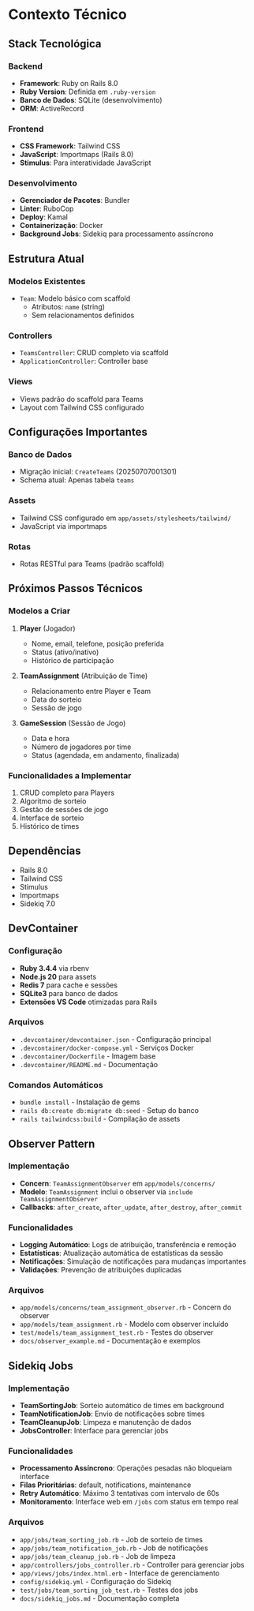 # Contexto Técnico

## Stack Tecnológica

### Backend
- **Framework**: Ruby on Rails 8.0
- **Ruby Version**: Definida em `.ruby-version`
- **Banco de Dados**: SQLite (desenvolvimento)
- **ORM**: ActiveRecord

### Frontend
- **CSS Framework**: Tailwind CSS
- **JavaScript**: Importmaps (Rails 8.0)
- **Stimulus**: Para interatividade JavaScript

### Desenvolvimento
- **Gerenciador de Pacotes**: Bundler
- **Linter**: RuboCop
- **Deploy**: Kamal
- **Containerização**: Docker
- **Background Jobs**: Sidekiq para processamento assíncrono

## Estrutura Atual

### Modelos Existentes
- `Team`: Modelo básico com scaffold
  - Atributos: `name` (string)
  - Sem relacionamentos definidos

### Controllers
- `TeamsController`: CRUD completo via scaffold
- `ApplicationController`: Controller base

### Views
- Views padrão do scaffold para Teams
- Layout com Tailwind CSS configurado

## Configurações Importantes

### Banco de Dados
- Migração inicial: `CreateTeams` (20250707001301)
- Schema atual: Apenas tabela `teams`

### Assets
- Tailwind CSS configurado em `app/assets/stylesheets/tailwind/`
- JavaScript via importmaps

### Rotas
- Rotas RESTful para Teams (padrão scaffold)

## Próximos Passos Técnicos

### Modelos a Criar
1. **Player** (Jogador)
   - Nome, email, telefone, posição preferida
   - Status (ativo/inativo)
   - Histórico de participação

2. **TeamAssignment** (Atribuição de Time)
   - Relacionamento entre Player e Team
   - Data do sorteio
   - Sessão de jogo

3. **GameSession** (Sessão de Jogo)
   - Data e hora
   - Número de jogadores por time
   - Status (agendada, em andamento, finalizada)

### Funcionalidades a Implementar
1. CRUD completo para Players
2. Algoritmo de sorteio
3. Gestão de sessões de jogo
4. Interface de sorteio
5. Histórico de times

## Dependências
- Rails 8.0
- Tailwind CSS
- Stimulus
- Importmaps
- Sidekiq 7.0

## DevContainer

### Configuração
- **Ruby 3.4.4** via rbenv
- **Node.js 20** para assets
- **Redis 7** para cache e sessões
- **SQLite3** para banco de dados
- **Extensões VS Code** otimizadas para Rails

### Arquivos
- `.devcontainer/devcontainer.json` - Configuração principal
- `.devcontainer/docker-compose.yml` - Serviços Docker
- `.devcontainer/Dockerfile` - Imagem base
- `.devcontainer/README.md` - Documentação

### Comandos Automáticos
- `bundle install` - Instalação de gems
- `rails db:create db:migrate db:seed` - Setup do banco
- `rails tailwindcss:build` - Compilação de assets

## Observer Pattern

### Implementação
- **Concern**: `TeamAssignmentObserver` em `app/models/concerns/`
- **Modelo**: `TeamAssignment` inclui o observer via `include TeamAssignmentObserver`
- **Callbacks**: `after_create`, `after_update`, `after_destroy`, `after_commit`

### Funcionalidades
- **Logging Automático**: Logs de atribuição, transferência e remoção
- **Estatísticas**: Atualização automática de estatísticas da sessão
- **Notificações**: Simulação de notificações para mudanças importantes
- **Validações**: Prevenção de atribuições duplicadas

### Arquivos
- `app/models/concerns/team_assignment_observer.rb` - Concern do observer
- `app/models/team_assignment.rb` - Modelo com observer incluído
- `test/models/team_assignment_test.rb` - Testes do observer
- `docs/observer_example.md` - Documentação e exemplos

## Sidekiq Jobs

### Implementação
- **TeamSortingJob**: Sorteio automático de times em background
- **TeamNotificationJob**: Envio de notificações sobre times
- **TeamCleanupJob**: Limpeza e manutenção de dados
- **JobsController**: Interface para gerenciar jobs

### Funcionalidades
- **Processamento Assíncrono**: Operações pesadas não bloqueiam interface
- **Filas Prioritárias**: default, notifications, maintenance
- **Retry Automático**: Máximo 3 tentativas com intervalo de 60s
- **Monitoramento**: Interface web em `/jobs` com status em tempo real

### Arquivos
- `app/jobs/team_sorting_job.rb` - Job de sorteio de times
- `app/jobs/team_notification_job.rb` - Job de notificações
- `app/jobs/team_cleanup_job.rb` - Job de limpeza
- `app/controllers/jobs_controller.rb` - Controller para gerenciar jobs
- `app/views/jobs/index.html.erb` - Interface de gerenciamento
- `config/sidekiq.yml` - Configuração do Sidekiq
- `test/jobs/team_sorting_job_test.rb` - Testes dos jobs
- `docs/sidekiq_jobs.md` - Documentação completa 